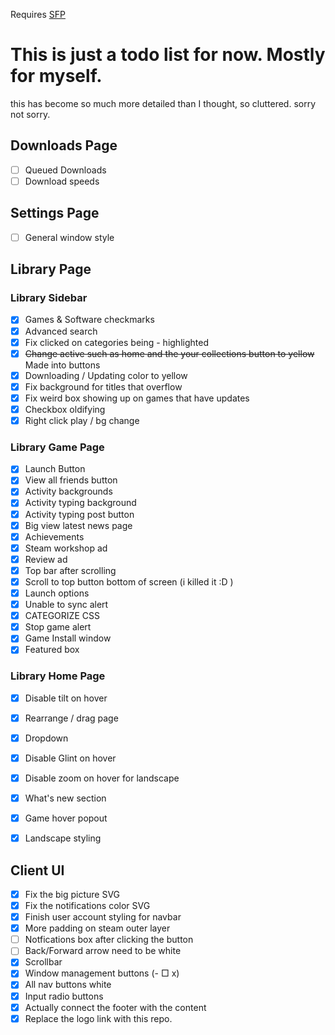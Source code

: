 Requires [SFP](https://github.com/PhantomGamers/SFP)

# This is just a todo list for now. Mostly for myself.
this has become so much more detailed than I thought, so cluttered. sorry not sorry.

## Downloads Page

- [ ] Queued Downloads
- [ ] Download speeds

## Settings Page

- [ ] General window style

## Library Page

### Library Sidebar
- [x] Games & Software checkmarks
- [x] Advanced search
- [x] Fix clicked on categories being - highlighted
- [x] ~~Change active such as home and the your collections button to yellow~~ Made into buttons
- [x] Downloading / Updating color to yellow
- [x] Fix background for titles that overflow
- [x] Fix weird box showing up on games that have updates
- [x] Checkbox oldifying
- [x] Right click play / bg change

### Library Game Page

- [x] Launch Button
- [x] View all friends button
- [x] Activity backgrounds
- [x] Activity typing background
- [x] Activity typing post button
- [x] Big view latest news page 
- [x] Achievements
- [x] Steam workshop ad
- [x] Review ad
- [x] Top bar after scrolling
- [x] Scroll to top button bottom of screen (i killed it :D )
- [x] Launch options
- [x] Unable to sync alert
- [X] CATEGORIZE CSS
- [x] Stop game alert
- [x] Game Install window
- [x] Featured box

### Library Home Page

- [x] Disable tilt on hover
- [x] Rearrange / drag page
- [x] Dropdown
- [x] Disable Glint on hover
- [x] Disable zoom on hover for landscape
- [x] What's new section
- [x] Game hover popout
- [x] Landscape styling


## Client UI

- [x] Fix the big picture SVG
- [x] Fix the notifications color SVG
- [x] Finish user account styling for navbar
- [x] More padding on steam outer layer
- [ ] Notfications box after clicking the button
- [ ] Back/Forward arrow need to be white
- [x] Scrollbar
- [x] Window management buttons (- □ x)
- [x] All nav buttons white
- [x] Input radio buttons
- [x] Actually connect the footer with the content
- [x] Replace the logo link with this repo.
